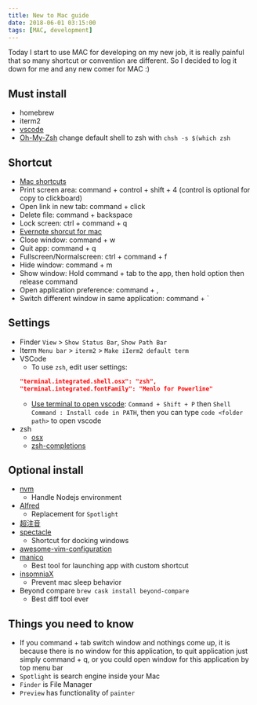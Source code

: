 ```yaml
---
title: New to Mac guide
date: 2018-06-01 03:15:00
tags: [MAC, development]
---
```


Today I start to use MAC for developing on my new job, it is really painful that so many shortcut or convention are different.
So I decided to log it down for me and any new comer for MAC :)

## Must install

* homebrew
* iterm2
* [vscode](https://code.visualstudio.com/Download)
* [Oh-My-Zsh](https://github.com/robbyrussell/oh-my-zsh)
    change default shell to zsh with `chsh -s $(which zsh`

## Shortcut

* [Mac shortcuts](https://support.apple.com/en-us/ht201236)
* Print screen area: command + control + shift + 4 (control is optional for copy to clickboard)
* Open link in new tab: command + click
* Delete file: command + backspace
* Lock screen: ctrl + command + q
* [Evernote shorcut for mac](https://help.evernote.com/hc/en-us/articles/208313358-Keyboard-shortcuts-in-Evernote-for-Mac)
* Close window: command + w
* Quit app: command + q
* Fullscreen/Normalscreen: ctrl + command + f
* Hide window: command + m
* Show window: Hold command + tab to the app, then hold option then release command
* Open application preference: command + ,
* Switch different window in same application: command + `

## Settings

* Finder
    `View` > `Show Status Bar`, `Show Path Bar`
* Iterm
    `Menu bar` > `iterm2` > `Make iIerm2 default term`
* VSCode
    * To use `zsh`, edit user settings:
    ```json
    "terminal.integrated.shell.osx": "zsh",
    "terminal.integrated.fontFamily": "Menlo for Powerline"
    ```
    * [Use terminal to open vscode](https://stackoverflow.com/questions/30065227/run-open-vscode-from-mac-terminal):
    `Command + Shift + P` then `Shell Command : Install code in PATH`, then you can type `code <folder path>` to open vscode
* zsh
    * [osx](https://github.com/robbyrussell/oh-my-zsh/tree/master/plugins/osx)
    * [zsh-completions](https://github.com/zsh-users/zsh-completions)

## Optional install

* [nvm](https://github.com/creationix/nvm)
    * Handle Nodejs environment
* [Alfred](https://www.alfredapp.com/)
    * Replacement for `Spotlight`
* [超注音](https://applealmond.com/posts/27387)
* [spectacle](https://www.spectacleapp.com/)
    * Shortcut for docking windows
* [awesome-vim-configuration](https://github.com/amix/vimrc)
* [manico](https://itunes.apple.com/cn/app/manico/id724472954?mt=12)
    * Best tool for launching app with custom shortcut
* [insomniaX](http://semaja2.net/ye-ol-projects/insomniaxinfo/)
    * Prevent mac sleep behavior
* Beyond compare `brew cask install beyond-compare`
    * Best diff tool ever

## Things you need to know

* If you command + tab switch window and nothings come up, it is because there is no window for this application, to quit application just simply command + q, or you could open window for this application by top menu bar
* `Spotlight` is search engine inside your Mac
* `Finder` is File Manager
* `Preview` has functionality of `painter`

